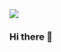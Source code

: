 <div id="header align="center">
                              <img src="https://media.giphy.com/media/8lTffP3HouVS8d39lF/giphy.gif">
                                                                                                   </dic>
                                                                                                   
### Hi there 👋

<!--
**ibohaji/ibohaji** is a ✨ _special_ ✨ repository because its `README.md` (this file) appears on your GitHub profile.

Here are some ideas to get you started:

- 🔭 I’m currently working on ...
- 🌱 I’m currently learning ...
- 👯 I’m looking to collaborate on ...
- 🤔 I’m looking for help with ...
- 💬 Ask me about ...
- 📫 How to reach me: ...
- 😄 Pronouns: ...
- ⚡ Fun fact: ...
-->
